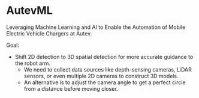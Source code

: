 # AutevML
Leveraging Machine Learning and AI to Enable the Automation of Mobile Electric Vehicle Chargers at Autev.

Goal:
- Shift 2D detection to 3D spatial detection for more accurate guidance to the robot arm.
  - We need to collect data sources like depth-sensing cameras, LiDAR sensors, or even multiple 2D cameras to construct 3D models.
  - An alternative is to adjust the camera angle to get a perfect circle from a distance before moving closer.
